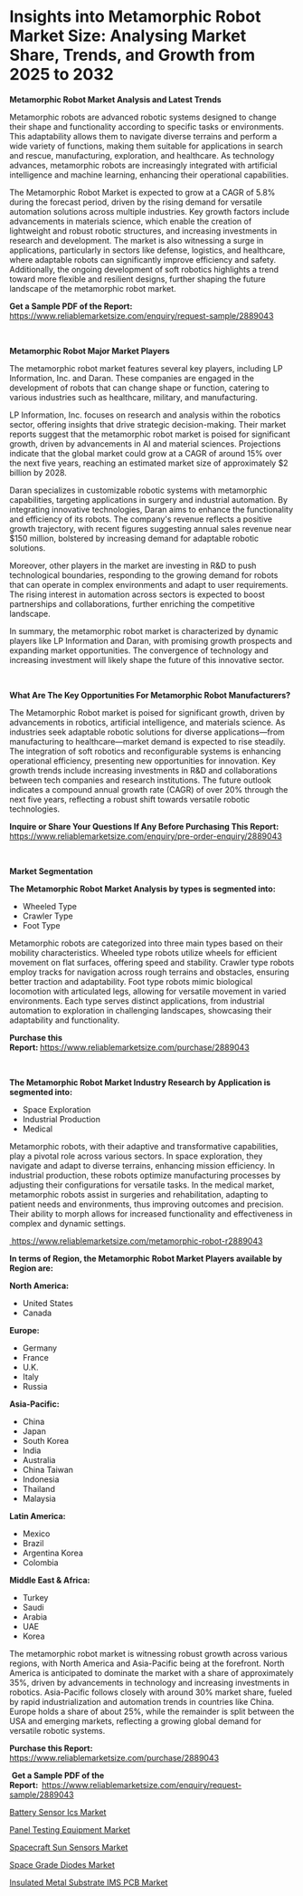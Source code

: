 <p><h1>Insights into Metamorphic Robot Market Size: Analysing Market Share, Trends, and Growth from 2025 to 2032</h1></p><p><strong>Metamorphic Robot Market Analysis and Latest Trends</strong></p>
<p><p>Metamorphic robots are advanced robotic systems designed to change their shape and functionality according to specific tasks or environments. This adaptability allows them to navigate diverse terrains and perform a wide variety of functions, making them suitable for applications in search and rescue, manufacturing, exploration, and healthcare. As technology advances, metamorphic robots are increasingly integrated with artificial intelligence and machine learning, enhancing their operational capabilities.</p><p>The Metamorphic Robot Market is expected to grow at a CAGR of 5.8% during the forecast period, driven by the rising demand for versatile automation solutions across multiple industries. Key growth factors include advancements in materials science, which enable the creation of lightweight and robust robotic structures, and increasing investments in research and development. The market is also witnessing a surge in applications, particularly in sectors like defense, logistics, and healthcare, where adaptable robots can significantly improve efficiency and safety. Additionally, the ongoing development of soft robotics highlights a trend toward more flexible and resilient designs, further shaping the future landscape of the metamorphic robot market.</p></p>
<p><strong>Get a Sample PDF of the Report:&nbsp;</strong> <a href="https://www.reliablemarketsize.com/enquiry/request-sample/2889043?utm_campaign=3494&utm_medium=2&utm_source=Github&utm_content=ia&utm_term=14032025&utm_id=metamorphic-robot">https://www.reliablemarketsize.com/enquiry/request-sample/2889043</a></p>
<p>&nbsp;</p>
<p><strong>Metamorphic Robot Major Market Players</strong></p>
<p><p>The metamorphic robot market features several key players, including LP Information, Inc. and Daran. These companies are engaged in the development of robots that can change shape or function, catering to various industries such as healthcare, military, and manufacturing.</p><p>LP Information, Inc. focuses on research and analysis within the robotics sector, offering insights that drive strategic decision-making. Their market reports suggest that the metamorphic robot market is poised for significant growth, driven by advancements in AI and material sciences. Projections indicate that the global market could grow at a CAGR of around 15% over the next five years, reaching an estimated market size of approximately $2 billion by 2028.</p><p>Daran specializes in customizable robotic systems with metamorphic capabilities, targeting applications in surgery and industrial automation. By integrating innovative technologies, Daran aims to enhance the functionality and efficiency of its robots. The company's revenue reflects a positive growth trajectory, with recent figures suggesting annual sales revenue near $150 million, bolstered by increasing demand for adaptable robotic solutions.</p><p>Moreover, other players in the market are investing in R&D to push technological boundaries, responding to the growing demand for robots that can operate in complex environments and adapt to user requirements. The rising interest in automation across sectors is expected to boost partnerships and collaborations, further enriching the competitive landscape.</p><p>In summary, the metamorphic robot market is characterized by dynamic players like LP Information and Daran, with promising growth prospects and expanding market opportunities. The convergence of technology and increasing investment will likely shape the future of this innovative sector.</p></p>
<p>&nbsp;</p>
<p><strong>What Are The Key Opportunities For Metamorphic Robot Manufacturers?</strong></p>
<p><p>The Metamorphic Robot market is poised for significant growth, driven by advancements in robotics, artificial intelligence, and materials science. As industries seek adaptable robotic solutions for diverse applications—from manufacturing to healthcare—market demand is expected to rise steadily. The integration of soft robotics and reconfigurable systems is enhancing operational efficiency, presenting new opportunities for innovation. Key growth trends include increasing investments in R&D and collaborations between tech companies and research institutions. The future outlook indicates a compound annual growth rate (CAGR) of over 20% through the next five years, reflecting a robust shift towards versatile robotic technologies.</p></p>
<p><strong>Inquire or Share Your Questions If Any Before Purchasing This Report:</strong> <a href="https://www.reliablemarketsize.com/enquiry/pre-order-enquiry/2889043?utm_campaign=3494&utm_medium=2&utm_source=Github&utm_content=ia&utm_term=14032025&utm_id=metamorphic-robot">https://www.reliablemarketsize.com/enquiry/pre-order-enquiry/2889043</a></p>
<p>&nbsp;</p>
<p><strong>Market Segmentation</strong></p>
<p><strong>The Metamorphic Robot Market Analysis by types is segmented into:</strong></p>
<p><ul><li>Wheeled Type</li><li>Crawler Type</li><li>Foot Type</li></ul></p>
<p><p>Metamorphic robots are categorized into three main types based on their mobility characteristics. Wheeled type robots utilize wheels for efficient movement on flat surfaces, offering speed and stability. Crawler type robots employ tracks for navigation across rough terrains and obstacles, ensuring better traction and adaptability. Foot type robots mimic biological locomotion with articulated legs, allowing for versatile movement in varied environments. Each type serves distinct applications, from industrial automation to exploration in challenging landscapes, showcasing their adaptability and functionality.</p></p>
<p><strong>Purchase this Report:&nbsp;</strong><a href="https://www.reliablemarketsize.com/purchase/2889043?utm_campaign=3494&utm_medium=2&utm_source=Github&utm_content=ia&utm_term=14032025&utm_id=metamorphic-robot">https://www.reliablemarketsize.com/purchase/2889043</a></p>
<p>&nbsp;</p>
<p><strong>The Metamorphic Robot Market Industry Research by Application is segmented into:</strong></p>
<p><ul><li>Space Exploration</li><li>Industrial Production</li><li>Medical</li></ul></p>
<p><p>Metamorphic robots, with their adaptive and transformative capabilities, play a pivotal role across various sectors. In space exploration, they navigate and adapt to diverse terrains, enhancing mission efficiency. In industrial production, these robots optimize manufacturing processes by adjusting their configurations for versatile tasks. In the medical market, metamorphic robots assist in surgeries and rehabilitation, adapting to patient needs and environments, thus improving outcomes and precision. Their ability to morph allows for increased functionality and effectiveness in complex and dynamic settings.</p></p>
<p><a href="https://www.reliablemarketsize.com/metamorphic-robot-r2889043?utm_campaign=3494&utm_medium=2&utm_source=Github&utm_content=ia&utm_term=14032025&utm_id=metamorphic-robot">&nbsp;https://www.reliablemarketsize.com/metamorphic-robot-r2889043</a></p>
<p><strong>In terms of Region, the Metamorphic Robot Market Players available by Region are:</strong></p>
<p>
    <p> <strong> North America: </strong>
        <ul>
            <li>United States</li>
            <li>Canada</li>
        </ul>
        </p> 
    <p> <strong> Europe: </strong>
        <ul>
            <li>Germany</li>
            <li>France</li>
            <li>U.K.</li>
            <li>Italy</li>
            <li>Russia</li>
        </ul>
        </p> 
    <p> <strong> Asia-Pacific: </strong>
        <ul>
            <li>China</li>
            <li>Japan</li>
            <li>South Korea</li>
            <li>India</li>
            <li>Australia</li>
            <li>China Taiwan</li>
            <li>Indonesia</li>
            <li>Thailand</li>
            <li>Malaysia</li>
        </ul>
        </p> 
    <p> <strong> Latin America: </strong>
        <ul>
            <li>Mexico</li>
            <li>Brazil</li>
            <li>Argentina Korea</li>
            <li>Colombia</li>
        </ul>
        </p> 
    <p> <strong> Middle East & Africa: </strong>
        <ul>
            <li>Turkey</li>
            <li>Saudi</li>
            <li>Arabia</li>
            <li>UAE</li>
            <li>Korea</li>
        </ul>
    </p>
    </p>
<p><p>The metamorphic robot market is witnessing robust growth across various regions, with North America and Asia-Pacific being at the forefront. North America is anticipated to dominate the market with a share of approximately 35%, driven by advancements in technology and increasing investments in robotics. Asia-Pacific follows closely with around 30% market share, fueled by rapid industrialization and automation trends in countries like China. Europe holds a share of about 25%, while the remainder is split between the USA and emerging markets, reflecting a growing global demand for versatile robotic systems.</p></p>
<p><strong>Purchase this Report: </strong><a href="https://www.reliablemarketsize.com/purchase/2889043?utm_campaign=3494&utm_medium=2&utm_source=Github&utm_content=ia&utm_term=14032025&utm_id=metamorphic-robot">https://www.reliablemarketsize.com/purchase/2889043</a></p>
<p>&nbsp;<strong>Get a Sample PDF of the Report:&nbsp;&nbsp;</strong><a href="https://www.reliablemarketsize.com/enquiry/request-sample/2889043?utm_campaign=3494&utm_medium=2&utm_source=Github&utm_content=ia&utm_term=14032025&utm_id=metamorphic-robot">https://www.reliablemarketsize.com/enquiry/request-sample/2889043</a></p>
<p><strong></strong></p>
<p><p><a href="https://www.linkedin.com/pulse/technology-functions-growth-battery-sensor-ics-market-analysis-rff4c?utm_campaign=3494&utm_medium=2&utm_source=Github&utm_content=ia&utm_term=14032025&utm_id=metamorphic-robot">Battery Sensor Ics Market</a></p><p><a href="https://www.linkedin.com/pulse/comprehensive-study-panel-testing-equipment-market-share-size-32pcf?utm_campaign=3494&utm_medium=2&utm_source=Github&utm_content=ia&utm_term=14032025&utm_id=metamorphic-robot">Panel Testing Equipment Market</a></p><p><a href="https://www.linkedin.com/pulse/spacecraft-sun-sensors-market-global-insights-regional-analysis-yu2vc?utm_campaign=3494&utm_medium=2&utm_source=Github&utm_content=ia&utm_term=14032025&utm_id=metamorphic-robot">Spacecraft Sun Sensors Market</a></p><p><a href="https://www.linkedin.com/pulse/space-grade-diodes-market-size-trends-124-growth-forecast-from-338nc?utm_campaign=3494&utm_medium=2&utm_source=Github&utm_content=ia&utm_term=14032025&utm_id=metamorphic-robot">Space Grade Diodes Market</a></p><p><a href="https://www.linkedin.com/pulse/explore-insulated-metal-substrate-ims-pcb-markets-growth-trajectory-rw5qe?utm_campaign=3494&utm_medium=2&utm_source=Github&utm_content=ia&utm_term=14032025&utm_id=metamorphic-robot">Insulated Metal Substrate IMS PCB Market</a></p></p>